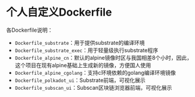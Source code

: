 # 个人自定义Dockerfile
各Dockerfile说明：
* `Dockerfile_substrate`：用于提供substrate的编译环境
* `Dockerfile_substrate_exec`：用于轻量级执行substrate程序
* `Dockerfile_alpine_cn`：默认的alpine镜像时区与我国相差8个小时，因此，这个项目在现有alpine基础上生成新的镜像，方便国人使用
* `Dockerfile_alpine_cgolang`：支持c环境依赖的golang编译环境镜像
* `Dockerfile_polkadot_ui`：Substrate前端，可视化展示
* `Dockerfile_subscan_ui`：Subscan区块链浏览器前端，可视化展示